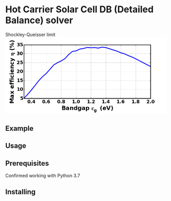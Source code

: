 # Hot Carrier Solar Cell DB (Detailed Balance) solver

Shockley-Queisser limit ![](fig/SQLimit.png)

## Example



## Usage


## Prerequisites

Confirmed working with Python 3.7

## Installing


